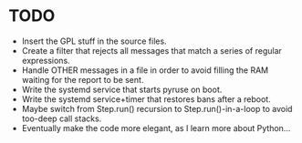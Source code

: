 # TODO

* Insert the GPL stuff in the source files.
* Create a filter that rejects all messages that match a series of regular expressions.
* Handle OTHER messages in a file in order to avoid filling the RAM waiting for the report to be sent.
* Write the systemd service that starts pyruse on boot.
* Write the systemd service+timer that restores bans after a reboot.
* Maybe switch from Step.run() recursion to Step.run()-in-a-loop to avoid too-deep call stacks.
* Eventually make the code more elegant, as I learn more about Python…
